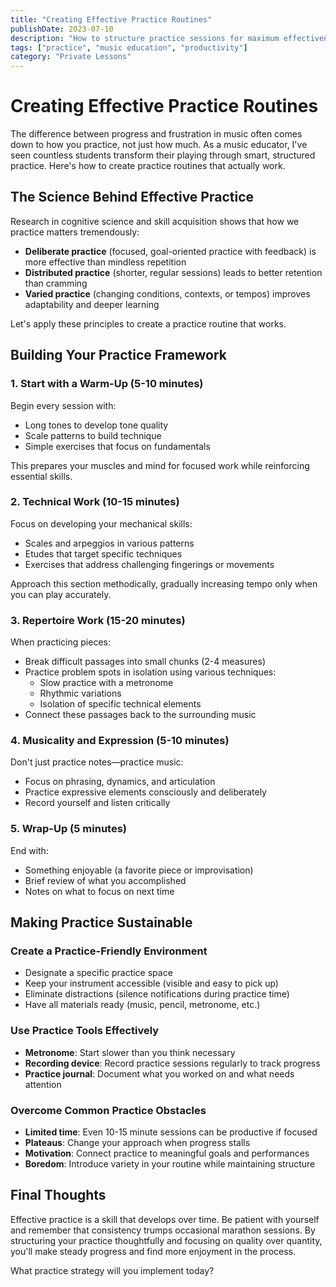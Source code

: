```yaml
---
title: "Creating Effective Practice Routines"
publishDate: 2023-07-10
description: "How to structure practice sessions for maximum effectiveness and enjoyment."
tags: ["practice", "music education", "productivity"]
category: "Private Lessons"
---
```


# Creating Effective Practice Routines

The difference between progress and frustration in music often comes down to how you practice, not just how much. As a music educator, I've seen countless students transform their playing through smart, structured practice. Here's how to create practice routines that actually work.

## The Science Behind Effective Practice

Research in cognitive science and skill acquisition shows that how we practice matters tremendously:

- **Deliberate practice** (focused, goal-oriented practice with feedback) is more effective than mindless repetition
- **Distributed practice** (shorter, regular sessions) leads to better retention than cramming
- **Varied practice** (changing conditions, contexts, or tempos) improves adaptability and deeper learning

Let's apply these principles to create a practice routine that works.

## Building Your Practice Framework

### 1. Start with a Warm-Up (5-10 minutes)

Begin every session with:
- Long tones to develop tone quality
- Scale patterns to build technique
- Simple exercises that focus on fundamentals

This prepares your muscles and mind for focused work while reinforcing essential skills.

### 2. Technical Work (10-15 minutes)

Focus on developing your mechanical skills:
- Scales and arpeggios in various patterns
- Etudes that target specific techniques
- Exercises that address challenging fingerings or movements

Approach this section methodically, gradually increasing tempo only when you can play accurately.

### 3. Repertoire Work (15-20 minutes)

When practicing pieces:
- Break difficult passages into small chunks (2-4 measures)
- Practice problem spots in isolation using various techniques:
  - Slow practice with a metronome
  - Rhythmic variations
  - Isolation of specific technical elements
- Connect these passages back to the surrounding music

### 4. Musicality and Expression (5-10 minutes)

Don't just practice notes—practice music:
- Focus on phrasing, dynamics, and articulation
- Practice expressive elements consciously and deliberately
- Record yourself and listen critically

### 5. Wrap-Up (5 minutes)

End with:
- Something enjoyable (a favorite piece or improvisation)
- Brief review of what you accomplished
- Notes on what to focus on next time

## Making Practice Sustainable

### Create a Practice-Friendly Environment

- Designate a specific practice space
- Keep your instrument accessible (visible and easy to pick up)
- Eliminate distractions (silence notifications during practice time)
- Have all materials ready (music, pencil, metronome, etc.)

### Use Practice Tools Effectively

- **Metronome**: Start slower than you think necessary
- **Recording device**: Record practice sessions regularly to track progress
- **Practice journal**: Document what you worked on and what needs attention

### Overcome Common Practice Obstacles

- **Limited time**: Even 10-15 minute sessions can be productive if focused
- **Plateaus**: Change your approach when progress stalls
- **Motivation**: Connect practice to meaningful goals and performances
- **Boredom**: Introduce variety in your routine while maintaining structure

## Final Thoughts

Effective practice is a skill that develops over time. Be patient with yourself and remember that consistency trumps occasional marathon sessions. By structuring your practice thoughtfully and focusing on quality over quantity, you'll make steady progress and find more enjoyment in the process.

What practice strategy will you implement today? 